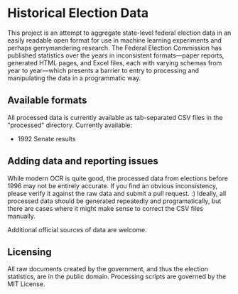 # Historical Election Data
This project is an attempt to aggregate state-level federal election data in an easily readable open format for use in machine learning experiments and perhaps gerrymandering research. The Federal Election Commission has published statistics over the years in inconsistent formats—paper reports, generated HTML pages, and Excel files, each with varying schemas from year to year—which presents a barrier to entry to processing and manipulating the data in a programmatic way.

## Available formats
All processed data is currently available as tab-separated CSV files in the "processed" directory. Currently available:
  - 1992 Senate results

## Adding data and reporting issues
While modern OCR is quite good, the processed data from elections before 1996 may not be entirely accurate. If you find an obvious inconsistency, please verify it against the raw data and submit a pull request. :) Ideally, all processed data should be generated repeatedly and programatically, but there are cases where it might make sense to correct the CSV files manually.

Additional official sources of data are welcome.

## Licensing
All raw documents created by the government, and thus the election statistics, are in the public domain. Processing scripts are governed by the MIT License.
